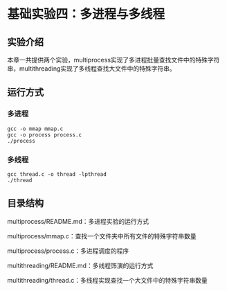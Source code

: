 # 基础实验四：多进程与多线程

## 实验介绍
本章一共提供两个实验，multiprocess实现了多进程批量查找文件中的特殊字符串，multithreading实现了多线程查找大文件中的特殊字符串。

## 运行方式

### 多进程

```
gcc -o mmap mmap.c
gcc -o process process.c
./process
```

### 多线程

```
gcc thread.c -o thread -lpthread
./thread
```

## 目录结构

multiprocess/README.md：多进程实验的运行方式

multiprocess/mmap.c：查找一个文件夹中所有文件的特殊字符串数量

multiprocess/process.c：多进程调度的程序

multithreading/README.md：多线程饰演的运行方式

multithreading/thread.c：多线程实现查找一个大文件中的特殊字符串数量
